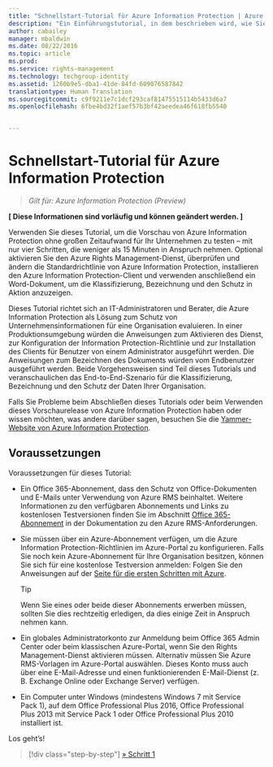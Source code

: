 ```yaml
---
title: "Schnellstart-Tutorial für Azure Information Protection | Azure Rights Management"
description: "Ein Einführungstutorial, in dem beschrieben wird, wie Sie Microsoft Azure Information Protection in nur vier Schritten und weniger als 15 Minuten für Ihre Organisation testen können."
author: cabailey
manager: mbaldwin
ms.date: 08/22/2016
ms.topic: article
ms.prod: 
ms.service: rights-management
ms.technology: techgroup-identity
ms.assetid: 1260b9e5-dba1-41de-84fd-609076587842
translationtype: Human Translation
ms.sourcegitcommit: c9f9211e7c1dcf293caf81475515114b5433d6a7
ms.openlocfilehash: 6fbe4bd32f1aef57b3bf42aeedea46f618fb5540


---
```


# Schnellstart-Tutorial für Azure Information Protection 

>*Gilt für: Azure Information Protection (Preview)*

**[ Diese Informationen sind vorläufig und können geändert werden. ]**

Verwenden Sie dieses Tutorial, um die Vorschau von Azure Information Protection ohne großen Zeitaufwand für Ihr Unternehmen zu testen – mit nur vier Schritten, die weniger als 15 Minuten in Anspruch nehmen. Optional aktivieren Sie den Azure Rights Management-Dienst, überprüfen und ändern die Standardrichtlinie von Azure Information Protection, installieren den Azure Information Protection-Client und verwenden anschließend ein Word-Dokument, um die Klassifizierung, Bezeichnung und den Schutz in Aktion anzuzeigen.

Dieses Tutorial richtet sich an IT-Administratoren und Berater, die Azure Information Protection als Lösung zum Schutz von Unternehmensinformationen für eine Organisation evaluieren. In einer Produktionsumgebung würden die Anweisungen zum Aktivieren des Dienst, zur Konfiguration der Information Protection-Richtlinie und zur Installation des Clients für Benutzer von einem Administrator ausgeführt werden. Die Anweisungen zum Bezeichnen des Dokuments würden vom Endbenutzer ausgeführt werden. Beide Vorgehensweisen sind Teil dieses Tutorials und veranschaulichen das End-to-End-Szenario für die Klassifizierung, Bezeichnung und den Schutz der Daten Ihrer Organisation. 

Falls Sie Probleme beim Abschließen dieses Tutorials oder beim Verwenden dieses Vorschaurelease von Azure Information Protection haben oder wissen möchten, was andere darüber sagen, besuchen Sie die [Yammer-Website von Azure Information Protection](https://www.yammer.com/askipteam/#/threads/inGroup?type=in_group&feedId=8652489&view=all).

## Voraussetzungen 
Voraussetzungen für dieses Tutorial:

- Ein Office 365-Abonnement, dass den Schutz von Office-Dokumenten und E-Mails unter Verwendung von Azure RMS beinhaltet. Weitere Informationen zu den verfügbaren Abonnements und Links zu kostenlosen Testversionen finden Sie im Abschnitt [Office 365-Abonnement](../get-started/requirements-subscriptions.md#office-365-subscription) in der Dokumentation zu den Azure RMS-Anforderungen.

- Sie müssen über ein Azure-Abonnement verfügen, um die Azure Information Protection-Richtlinien im Azure-Portal zu konfigurieren. Falls Sie noch kein Azure-Abonnement für Ihre Organisation besitzen, können Sie sich für eine kostenlose Testversion anmelden: Folgen Sie den Anweisungen auf der [Seite für die ersten Schritten mit Azure](https://account.windowsazure.com/organization).

  > [!TIP] 
  > Wenn Sie eines oder beide dieser Abonnements erwerben müssen, sollten Sie dies rechtzeitig erledigen, da dies einige Zeit in Anspruch nehmen kann.

- Ein globales Administratorkonto zur Anmeldung beim Office 365 Admin Center oder beim klassischen Azure-Portal, wenn Sie den Rights Management-Dienst aktivieren müssen. Alternativ müssen Sie Azure RMS-Vorlagen im Azure-Portal auswählen. Dieses Konto muss auch über eine E-Mail-Adresse und einen funktionierenden E-Mail-Dienst (z. B. Exchange Online oder Exchange Server) verfügen.

- Ein Computer unter Windows (mindestens Windows 7 mit Service Pack 1), auf dem Office Professional Plus 2016, Office Professional Plus 2013 mit Service Pack 1 oder Office Professional Plus 2010 installiert ist. 

Los geht’s!

>[!div class="step-by-step"]
[&#187; Schritt 1](infoprotect-tutorial-step1.md)





<!--HONumber=Aug16_HO4-->


